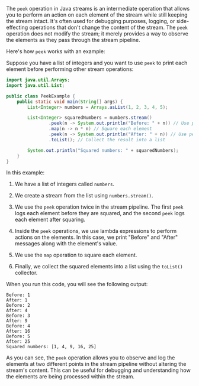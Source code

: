 The `peek` operation in Java streams is an intermediate operation that allows you to perform an action on each element of the stream while still keeping the stream intact. It's often used for debugging purposes, logging, or side-effecting operations that don't change the content of the stream. The `peek` operation does not modify the stream; it merely provides a way to observe the elements as they pass through the stream pipeline.

Here's how `peek` works with an example:

Suppose you have a list of integers and you want to use `peek` to print each element before performing other stream operations:

```java
import java.util.Arrays;
import java.util.List;

public class PeekExample {
    public static void main(String[] args) {
        List<Integer> numbers = Arrays.asList(1, 2, 3, 4, 5);

        List<Integer> squaredNumbers = numbers.stream()
                .peek(n -> System.out.println("Before: " + n)) // Use peek to log each element
                .map(n -> n * n) // Square each element
                .peek(n -> System.out.println("After: " + n)) // Use peek to log each element again
                .toList(); // Collect the result into a list

        System.out.println("Squared numbers: " + squaredNumbers);
    }
}
```

In this example:

1. We have a list of integers called `numbers`.

2. We create a stream from the list using `numbers.stream()`.

3. We use the `peek` operation twice in the stream pipeline. The first `peek` logs each element before they are squared, and the second `peek` logs each element after squaring.

4. Inside the `peek` operations, we use lambda expressions to perform actions on the elements. In this case, we print "Before" and "After" messages along with the element's value.

5. We use the `map` operation to square each element.

6. Finally, we collect the squared elements into a list using the `toList()` collector.

When you run this code, you will see the following output:

```
Before: 1
After: 1
Before: 2
After: 4
Before: 3
After: 9
Before: 4
After: 16
Before: 5
After: 25
Squared numbers: [1, 4, 9, 16, 25]
```

As you can see, the `peek` operation allows you to observe and log the elements at two different points in the stream pipeline without altering the stream's content. This can be useful for debugging and understanding how the elements are being processed within the stream.